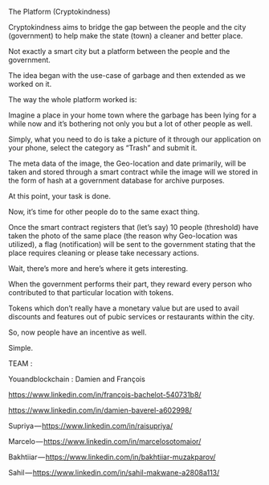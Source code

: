 The Platform (Cryptokindness)

Cryptokindness aims to bridge the gap between the people and the city (government) to help make the state (town) a cleaner and better place. 

Not exactly a smart city but a platform between the people and the government.

The idea began with the use-case of garbage and then extended as we worked on it.

The way the whole platform worked is:

Imagine a place in your home town where the garbage has been lying for a while now and it’s bothering not only you but a lot of other people as well. 

Simply, what you need to do is take a picture of it through our application on your phone, select the category as “Trash” and submit it.

The meta data of the image, the Geo-location and date primarily, will be taken and stored through a smart contract while the image will we stored in the form of hash at a government database for archive purposes. 

At this point, your task is done. 

Now, it’s time for other people do to the same exact thing. 

Once the smart contract registers that (let’s say) 10 people (threshold) have taken the photo of the same place (the reason why Geo-location was utilized), a flag (notification) will be sent to the government stating that the place requires cleaning or please take necessary actions.

Wait, there’s more and here’s where it gets interesting. 

When the government performs their part, they reward every person who contributed to that particular location with tokens.

Tokens which don’t really have a monetary value but are used to avail discounts and features out of pubic services or restaurants within the city. 

So, now people have an incentive as well.


Simple.

TEAM :

Youandblockchain : Damien and François 

https://www.linkedin.com/in/françois-bachelot-540731b8/

https://www.linkedin.com/in/damien-baverel-a602998/

Supriya — https://www.linkedin.com/in/raisupriya/

Marcelo — https://www.linkedin.com/in/marcelosotomaior/

Bakhtiiar — https://www.linkedin.com/in/bakhtiiar-muzakparov/

Sahil — https://www.linkedin.com/in/sahil-makwane-a2808a113/
